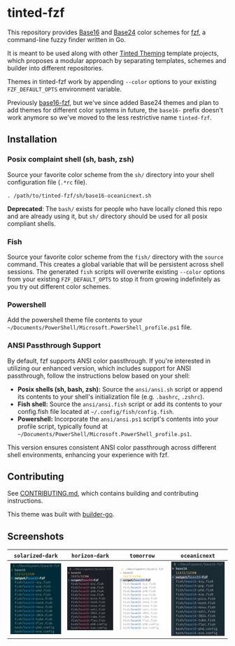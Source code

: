 # tinted-fzf

This repository provides [Base16] and [Base24] color schemes for [fzf], a
command-line fuzzy finder written in Go.

It is meant to be used along with other [Tinted Theming] template
projects, which proposes a modular approach by separating templates,
schemes and builder into different repositories.

Themes in tinted-fzf work by appending `--color` options to your
existing `FZF_DEFAULT_OPTS` environment variable.

Previously [base16-fzf], but we've since added Base24 themes and plan
to add themes for different color systems in future, the `base16-`
prefix doesn't work anymore so we've moved to the less restrictive name
`tinted-fzf`.

## Installation

### Posix complaint shell (sh, bash, zsh)

Source your favorite color scheme from the `sh/` directory into your
shell configuration file (`.*rc` file). 

```shell
. /path/to/tinted-fzf/sh/base16-oceanicnext.sh
```

**Deprecated**: The `bash/` exists for people who have locally cloned
this repo and are already using it, but `sh/` directory should be used
for all posix compliant shells.

### Fish

Source your favorite color scheme from the `fish/` directory with
the `source` command. This creates a global variable that will be
persistent across shell sessions. The generated `fish` scripts will
overwrite existing `--color` options from your existing
`FZF_DEFAULT_OPTS` to stop it from growing indefinitely as you try out
different color schemes.

### Powershell

Add the powershell theme file contents to your
`~/Documents/PowerShell/Microsoft.PowerShell_profile.ps1` file.

### ANSI Passthrough Support

By default, fzf supports ANSI color passthrough. If you're interested in
utilizing our enhanced version, which includes support for ANSI
passthrough, follow the instructions below based on your shell:

- **Posix shells (sh, bash, zsh):** Source the `ansi/ansi.sh` script or append
  its contents to your shell's initialization file (e.g. `.bashrc`,
  `.zshrc`).
- **Fish shell:** Source the `ansi/ansi.fish` script or add its contents to your
  config.fish file located at `~/.config/fish/config.fish`.
- **Powershell:** Incorporate the `ansi/ansi.ps1` script's contents into your
  profile script, typically found at
  `~/Documents/PowerShell/Microsoft.PowerShell_profile.ps1`.

This version ensures consistent ANSI color passthrough across different
shell environments, enhancing your experience with fzf.

## Contributing

See [CONTRIBUTING.md], which contains building and contributing
instructions.

This theme was built with [builder-go].

## Screenshots

| `solarized-dark`                | `horizon-dark`                | `tomorrow`                | `oceanicnext`                |
| ------------------------------- | ----------------------------- | ------------------------- | ---------------------------- |
| ![base16-fzf-solarized-dark][1] | ![base16-fzf-horizon-dark][2] | ![base16-fzf-tomorrow][3] | ![base16-fzf-oceanicnext][4] |

[Base16]: https://github.com/tinted-theming/home
[Base24]: https://github.com/tinted-theming/base24
[Tinted Theming]: https://github.com/tinted-theming/home
[fzf]: https://github.com/junegunn/fzf
[builder-go]: https://github.com/tinted-theming/base16-builder-go
[CONTRIBUTING.md]: CONTRIBUTING.md
[base16-fzf]: https://github.com/tinted-theming/base16-fzf
[1]: screenshots/base16-solarized-dark.png
[2]: screenshots/base16-horizon-dark.png
[3]: screenshots/base16-tomorrow.png
[4]: screenshots/base16-oceanicnext.png
